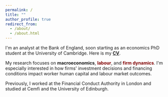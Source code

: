 ```yaml
---
permalink: /
title: ""
author_profile: true
redirect_from: 
  - /about/
  - /about.html
---
```


I'm an analyst at the Bank of England, soon starting as an economics PhD student at the University of Cambridge.
Here is my [<span style="font-weight: bold;">CV</span>](/files/main_cv.pdf).

My research focuses on <span style="color: danger-color; font-weight: bold;"> macroeconomics</span>, <span style="color: maroon; font-weight: bold;">labour</span>, and <span style="color: maroon; font-weight: bold;">firm dynamics</span>. 
I'm especially interested in how firms' investment decisions and financing conditions impact worker human capital and labour market outcomes. 

Previously, I worked at the Financial Conduct Authority in London and studied at Cemfi and the University of Edinburgh.
